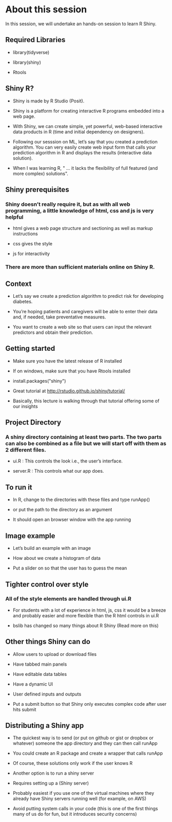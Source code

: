 # About this session
In this session, we will undertake an hands-on session to learn R Shiny.

## Required Libraries
- library(tidyverse)

- library(shiny)

- Rtools

## Shiny R?
- Shiny is made by R Studio (Posit).

- Shiny is a platform for creating interactive R programs embedded into a web page.

- With Shiny, we can create simple, yet powerful, web-based interactive data products in R (time and initial dependency on designers).

- Following our sesssion on ML, let’s say that you created a prediction algorithm. You can very easily create web input form that calls your prediction algorithm in R and displays the results (interactive data solution).

- When I was learning R, " ... it lacks the flexibility of full featured (and more complex) solutions".

## Shiny prerequisites
### Shiny doesn’t really require it, but as with all web programming, a little knowledge of html, css and js is very helpful

- html gives a web page structure and sectioning as well as markup instructions

- css gives the style

- js for interactivity

### There are more than sufficient materials online on Shiny R.

## Context
- Let’s say we create a prediction algorithm to predict risk for developing diabetes.

- You’re hoping patients and caregivers will be able to enter their data and, if needed, take preventative measures.

- You want to create a web site so that users can input the relevant predictors and obtain their prediction.

## Getting started
- Make sure you have the latest release of R installed

- If on windows, make sure that you have Rtools installed

- install.packages("shiny")

- Great tutorial at http://rstudio.github.io/shiny/tutorial/

- Basically, this lecture is walking through that tutorial offering some of our insights

## Project Directory
### A shiny directory containing at least two parts. The two parts can also be combined as a file but we will start off with them as 2 different files.

- ui.R : This controls the look i.e., the user’s interface.

- server.R : This controls what our app does.

## To run it
- In R, change to the directories with these files and type runApp()

- or put the path to the directory as an argument

- It should open an browser window with the app running

## Image example
- Let’s build an example with an image

- How about we create a histogram of data

- Put a slider on so that the user has to guess the mean

## Tighter control over style
### All of the style elements are handled through ui.R

- For students with a lot of experience in html, js, css it would be a breeze and probably easier and more flexible than the R html controls in ui.R

- bslib has changed so many things about R Shiny (Read more on this)

## Other things Shiny can do
- Allow users to upload or download files

- Have tabbed main panels

- Have editable data tables

- Have a dynamic UI

- User defined inputs and outputs

- Put a submit button so that Shiny only executes complex code after user hits submit

## Distributing a Shiny app
- The quickest way is to send (or put on github or gist or dropbox or whatever) someone the app directory and they can then call runApp

- You could create an R package and create a wrapper that calls runApp

- Of course, these solutions only work if the user knows R

- Another option is to run a shiny server

- Requires setting up a (Shiny server)

- Probably easiest if you use one of the virtual machines where they already have Shiny servers running well (for example, on AWS)
- Avoid putting system calls in your code (this is one of the first things many of us do for fun, but it introduces security concerns)